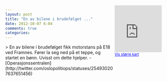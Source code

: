 ```yaml
---
layout: post
title: "En av bilene i brudefølget ..."
date: 2012-10-07 6:04
comments: true
categories: 
---
```

<div style="float:right; margin:5px; position:relative;top:-130px;"><iframe width="150" height="150" frameborder="0" scrolling="no" marginheight="0" marginwidth="0" src="http://maps.google.com/maps?q=E18,+Oslo&hl=no&t=m&z=14&output=embed&iwloc=&"></iframe><br/><small><a href="http://maps.google.com/maps?q=E18,+Oslo&hl=no&t=m&z=14&source=embed&iwloc=A" style="color:#0000FF;text-align:left" target="_new">Vis st&oslash;rre kart</a></small></div>
> En av bilene i brudefølget fikk motorstans på E18 ved Framnes. Fører la seg ned på et teppe, og startet en bønn. Uvisst om dette hjelper. 
- [Operasjonssentralen](http://twitter.com/oslopolitiops/statuses/254930207637651456)
